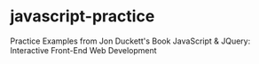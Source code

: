 # javascript-practice
Practice Examples from Jon Duckett's Book JavaScript &amp; JQuery: Interactive Front-End Web Development
